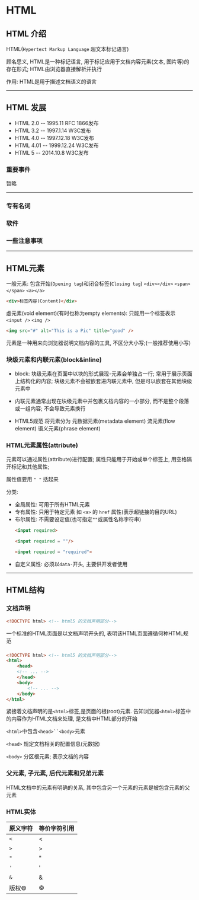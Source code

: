 # HTML

## HTML 介绍


HTML(`Hypertext Markup Language` 超文本标记语言)

顾名思义, HTML是一种标记语言, 用于标记应用于文档内容元素(文本, 图片等)的存在形式; HTML由浏览器直接解析并执行

作用: HTML是用于描述文档语义的语言

***

## HTML 发展

* HTML 2.0 -- 1995.11 RFC 1866发布
* HTML 3.2 -- 1997.1.14 W3C发布
* HTML 4.0 -- 1997.12.18 W3C发布
* HTML 4.01 -- 1999.12.24 W3C发布
* HTML 5 -- 2014.10.8 W3C发布

### 重要事件

暂略

***

### 专有名词

### 软件

### 一些注意事项

***

## HTML元素

一般元素: 包含开始(`Opening tag`)和闭合标签(`Closing tag`) `<div></div>` `<span></span>` `<a></a>`

```html
<div>标签内容(Content)</div>
```

虚元素(void element)(有时也称为empty elements): 只能用一个标签表示 `<input />` `<img />`
```html
<img src="#" alt="This is a Pic" title="good" />
```
元素是一种用来向浏览器说明文档内容的工具, 不区分大小写;(一般推荐使用小写)

### 块级元素和内联元素(block&inline)
* block: 块级元素在页面中以块的形式展现-元素会单独占一行; 常用于展示页面上结构化的内容; 块级元素不会被嵌套进内联元素中, 但是可以嵌套在其他块级元素中
* 内联元素通常出现在块级元素中并包裹文档内容的一小部分, 而不是整个段落或一组内容; 不会导致元素换行

* HTML5规范 将元素分为 元数据元素(metadata element) 流元素(flow element) 语义元素(phrase element)
### HTML元素属性(attribute)

元素可以通过属性(attribute)进行配置; 属性只能用于开始或单个标签上, 用空格隔开标记和其他属性;

属性值要用 `" "` 括起来

分类:
* 全局属性: 可用于所有HTML元素
* 专有属性: 只用于特定元素 如 `<a>` 的 `href` 属性(表示超链接的目的URL)
* 布尔属性: 不需要设定值(也可指定`""`或属性名称字符串)
    ```html
    <input required>

    <input required = ""/>

    <input required = "required">
    ```
* 自定义属性: 必须以`data-`开头, 主要供开发者使用

***

## HTML结构

### 文档声明

```html
<!DOCTYPE html> <!-- html5 的文档声明部分-->
```

一个标准的HTML页面是以文档声明开头的, 表明该HTML页面遵循何种HTML规范

### <html>

```html
<!DOCTYPE html> <!-- html5 的文档声明部分-->
<html>
    <head>
    <!-- ... -->
    </head>
    <body>
        <!-- ... -->
    </body>
</html>
```
紧接着文档声明的是`<html>`标签,是页面的根(root)元素. 告知浏览器`<html>`标签中的内容作为HTML文档来处理, 是文档中HTML部分的开始


`<html>`中包含`<head>``<body>`元素

`<head>` 规定文档相关的配置信息(元数据)

`<body>` 分区根元素; 表示文档的内容

### 父元素, 子元素, 后代元素和兄弟元素

HTML文档中的元素有明确的关系, 其中包含另一个元素的元素是被包含元素的父元素

### HTML实体

原义字符|等价字符引用
---|:--
`<`|&lt;
`>`|&gt;
`"`|&quot;
`'`|&apos;
`&`|&amp;
版权&copy;|&copy;